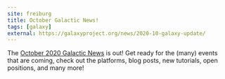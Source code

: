 ```yaml
---
site: freiburg
title: October Galactic News!
tags: [galaxy]
external: https://galaxyproject.org/news/2020-10-galaxy-update/
---
```


The [October 2020 Galactic News](https://galaxyproject.org/news/2020-10-galaxy-update/) is out! Get ready for the (many) events that are coming, check out the platforms, blog posts, new tutorials, open positions, and many more!